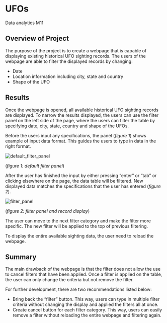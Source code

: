 # UFOs
Data analytics M11

## Overview of Project
The purpose of the project is to create a webpage that is capable of displaying existing historical UFO sighting records. The users of the webpage are able to filter the displayed records by changing:

-	Date
-	Location information including city, state and country
-	Shape of the UFO

## Results
Once the webpage is opened, all available historical UFO sighting records are displayed. To narrow the results displayed, the users can use the filter panel on the left side of the page, where the users can filter the table by specifying date, city, state, country and shape of the UFOs.

Before the users input any specifications, the panel (_figure 1_) shows example of input data format. This guides the users to type in data in the right format.

![default_filter_panel](https://user-images.githubusercontent.com/78275082/118370750-2b78ba00-b577-11eb-8f7a-e4ed2fd1531e.png)

(_figure 1: default filter panel_)

After the user has finished the input by either pressing “enter” or “tab” or clicking elsewhere on the page, the data table will be filtered. New displayed data matches the specifications that the user has entered (_figure 2_).

![filter_panel](https://user-images.githubusercontent.com/78275082/118370766-3a5f6c80-b577-11eb-84d1-ddd0d0068c99.png)

(_figure 2: filter panel and record display_)

The user can move to the next filter category and make the filter more specific. The new filter will be applied to the top of previous filtering.

To display the entire available sighting data, the user need to reload the webpage.

## Summary
The main drawback of the webpage is that the filter does not allow the use to cancel filters that have been applied. Once a filter is applied on the table, the user can only change the criteria but not remove the filter.

For further development, there are two recommendations listed below:

-	Bring back the “filter” button. This way, users can type in multiple filter criteria without changing the display and applied the filters all at once.
-	Create cancel button for each filter category. This way, users can easily remove a filter without reloading the entire webpage and filtering again.
